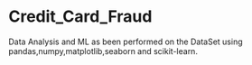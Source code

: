 # Credit_Card_Fraud
 Data Analysis and ML as been performed on the DataSet using pandas,numpy,matplotlib,seaborn and scikit-learn.
